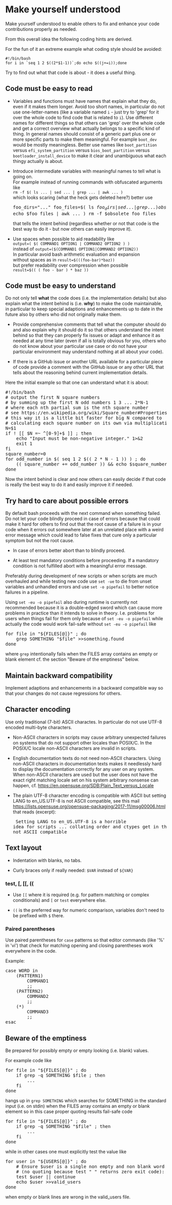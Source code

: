 # Make yourself understood

Make yourself understood to enable others to fix and enhance your code contributions properly as needed.

From this overall idea the following coding hints are derived.

For the fun of it an extreme example what coding style should be avoided:
```
#!/bin/bash
for i in `seq 1 2 $((2*$1-1))`;do echo $((j+=i));done
```
Try to find out what that code is about - it does a useful thing.

## Code must be easy to read

* Variables and functions must have names that explain what they do, even if it makes them longer.
  Avoid too short names, in particular do not use one-letter-names
  (like a variable named `i` - just try to 'grep' for it over the whole code to find code that is related to `i`).
  Use different names for different things so that others can 'grep' over the whole code
  and get a correct overview what actually belongs to a specific kind of thing.
  In general names should consist of a generic part plus one or more specific parts to make them meaningful.
  For example `boot_dev` would be mostly meaningless.
  Better use names like `boot_partition` versus `efi_system_partition`
  versus `bios_boot_partition` versus `bootloader_install_device`
  to make it clear and unambiguous what each thingy actually is about.
  
* Introduce intermediate variables with meaningful names to tell what is going on.<br>
  For example instead of running commands with obfuscated arguments like<br>
  `rm -f $( ls ... | sed ... | grep ... | awk ... )`<br>
  which looks scaring (what the heck gets deleted here?) better use <pre>
  foo_dirs="..."
  foo_files=$( ls $foo_dirs | sed ... | grep ... )
  obsolete_foo_files=$( echo $foo_files | awk ... )
  rm -f $obsolete_foo_files </pre> that tells the intent behind
  (regardless whether or not that code is the best way to do it - but now others can easily improve it).

* Use spaces when possible to aid readability like<br>
  `output=( $( COMMAND1 OPTION1 | COMMAND2 OPTION2 ) )`<br>
  instead of  `output=($(COMMAND1 OPTION1|COMMAND2 OPTION2))`<br>
  In particular avoid bash arithmetic evaluation and expansion<br>
  without spaces as in `result=$(((foo-bar)*baz))`<br>
  but prefer readability over compression when possible<br>
  `result=$(( ( foo - bar ) * baz ))`

## Code must be easy to understand

Do not only tell **what** the code does (i.e. the implementation details)
but also explain what the intent behind is (i.e. **why**) to make the code maintainable,
in particular to keep special adaptions and enhancements up to date in the future
also by others who did not originally make them.

* Provide comprehensive comments that tell what the computer should do
  and also explain why it should do it so that others understand the intent behind
  so that they can properly fix issues or adapt and enhance it as needed at any time later
  (even if all is totally obvious for you, others who do not know about your particular use case
  or do not have your particular environment may understand nothing at all about your code).
  
* If there is a GitHub issue or another URL available for a particular piece of code
  provide a comment with the GitHub issue or any other URL that tells about the reasoning
  behind current implementation details.

Here the initial example so that one can understand what it is about:
<pre>
#!/bin/bash
# output the first N square numbers
# by summing up the first N odd numbers 1 3 ... 2*N-1
# where each nth partial sum is the nth square number
# see https://en.wikipedia.org/wiki/Square_number#Properties
# this way it is a little bit faster for big N compared to
# calculating each square number on its own via multiplication
N=$1
if ! [[ $N =~ ^[0-9]+$ ]] ; then
    echo "Input must be non-negative integer." 1>&2
    exit 1
fi
square_number=0
for odd_number in $( seq 1 2 $(( 2 * N - 1 )) ) ; do
    (( square_number += odd_number )) && echo $square_number
done
</pre>
Now the intent behind is clear and now others can easily decide
if that code is really the best way to do it and easily improve it if needed.

## Try hard to care about possible errors

By default bash proceeds with the next command when something failed.
Do not let your code blindly proceed in case of errors because that could
make it hard for others to find out that the root cause of a failure
is in your code when it errors out somewhere later at an unrelated place
with a weird error message which could lead to false fixes that
cure only a particular symptom but not the root cause.

* In case of errors better abort than to blindly proceed.

* At least test mandatory conditions before proceeding.
  If a mandatory condition is not fulfilled abort with a meaningful error message.

Preferably during development of new scripts or when scripts are much overhauled
and while testing new code use `set -ue` to die from unset variables and unhandled errors
and use `set -o pipefail` to better notice failures in a pipeline.

Using `set -eu -o pipefail` also during runtime is currently not recommended
because it is a double-edged sword which can cause more problems in practice
than it intends to solve in theory.
I.e. problems for users when things fail for them only because of `set -eu -o pipefail`
while actually the code would work fail-safe without `set -eu -o pipefail` like
<pre>
for file in "${FILES[@]}" ; do
    grep SOMETHING "$file" >>something.found
done
</pre>
where `grep` intentionally fails when the FILES array contains an empty or blank element
cf. the section "Beware of the emptiness" below.

## Maintain backward compatibility

Implement adaptions and enhancements in a backward compatible way
so that your changes do not cause regressions for others.

## Character encoding

Use only traditional (7-bit) ASCII charactes.
In particular do not use UTF-8 encoded multi-byte characters.

* Non-ASCII characters in scripts may cause arbitrary unexpected failures
  on systems that do not support other locales than POSIX/C.
  In the POSIX/C locale non-ASCII characters are invalid in scripts.
  
* English documentation texts do not need non-ASCII characters.
  Using non-ASCII characters in documentation texts makes it needlessly hard
  to display the documentation correctly for any user on any system.
  When non-ASCII characters are used but the user does not have the exact right
  matching locale set on his system arbitrary nonsense can happen, cf.
  https://en.opensuse.org/SDB:Plain_Text_versus_Locale

* The plain UTF-8 character encoding is compatible with ASCII but
  setting LANG to en_US.UTF-8 is not ASCII compatible, see this mail
  https://lists.opensuse.org/opensuse-packaging/2017-11/msg00006.html
  that reads (excerpt): <pre>
  Setting LANG to en_US.UTF-8 is a horrible idea for scripts
  ...
  collating order and ctypes get in the way
  as it's not ASCII compatible </pre>

## Text layout

* Indentation with blanks, no tabs.

* Curly braces only if really needed: `$VAR` instead of `${VAR}`

### test, [, [[, ((

* Use `[[` where it is required (e.g. for pattern matching or complex conditionals)
  and `[` or `test` everywhere else.

* `((` is the preferred way for numeric comparison,
  variables don't need to be prefixed with `$` there.

### Paired parentheses

Use paired parentheses for `case` patterns so that editor commands (like '%' in 'vi')
that check for matching opening and closing parentheses work everywhere in the code.

Example:
<pre>
case WORD in
    (PATTERN1)
        COMMAND1
        ;;
    (PATTERN2)
        COMMAND2
        ;;
    (*)
        COMMAND3
        ;;
esac
</pre>

## Beware of the emptiness

Be prepared for possibly empty or empty looking (i.e. blank) values.

For example code like
<pre>
for file in "${FILES[@]}" ; do
    if grep -q SOMETHING $file ; then
        ...
    fi
done
</pre>
hangs up in `grep SOMETHING` which searches for SOMETHING in the standard input (i.e. on stdin)
when the FILES array contains an empty or blank element
so in this case proper quoting results fail-safe code
<pre>
for file in "${FILES[@]}" ; do
    if grep -q SOMETHING "$file" ; then
        ...
    fi
done
</pre>
while in other cases one must explicitly test the value like
<pre>
for user in "${USERS[@]}" ; do
    # Ensure $user is a single non empty and non blank word
    # (no quoting because test " " returns zero exit code):
    test $user || continue
    echo $user >>valid_users
done
</pre>
when empty or blank lines are wrong in the valid_users file.

